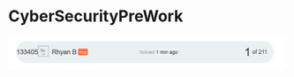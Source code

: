 # CyberSecurityPreWork
![alt text](https://github.com/RhyanCodes/CyberSecurityPreWork/blob/main/cybersec.png)
